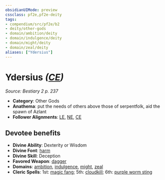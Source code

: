```yaml
---
obsidianUIMode: preview
cssclass: pf2e,pf2e-deity
tags:
- compendium/src/pf2e/b2
- deity/other-gods
- domain/ambition/deity
- domain/indulgence/deity
- domain/might/deity
- domain/zeal/deity
aliases: ["Ydersius"]
---
```

# Ydersius *([CE](rules/traits/chaotic-evil-b1.md))*  
*Source: Bestiary 2 p. 237*  

- **Category**: Other Gods
- **Anathema**: put the needs of others above those of serpentfolk, aid the spawn of Azlant
- **Follower Alignments**: [LE](rules/traits/lawful-evil-b1.md), [NE](rules/traits/neutral-evil-b1.md), [CE](rules/traits/chaotic-evil-b1.md)

## Devotee benefits

- **Divine Ability**: Dexterity or Wisdom
- **Divine Font**: [harm](../../spells/harm.md)
- **Divine Skill**: Deception
- **Favored Weapon**: [dagger](../../equipment/items/dagger.md)
- **Domains**: [ambition](../domains.md#Ambition), [indulgence](../domains.md#Indulgence), [might](../domains.md#Might), [zeal](../domains.md#Zeal)
- **Cleric Spells**: 1st: [magic fang](../../spells/magic-fang.md); 5th: [cloudkill](../../spells/cloudkill.md); 6th: [purple worm sting](../../spells/purple-worm-sting.md)